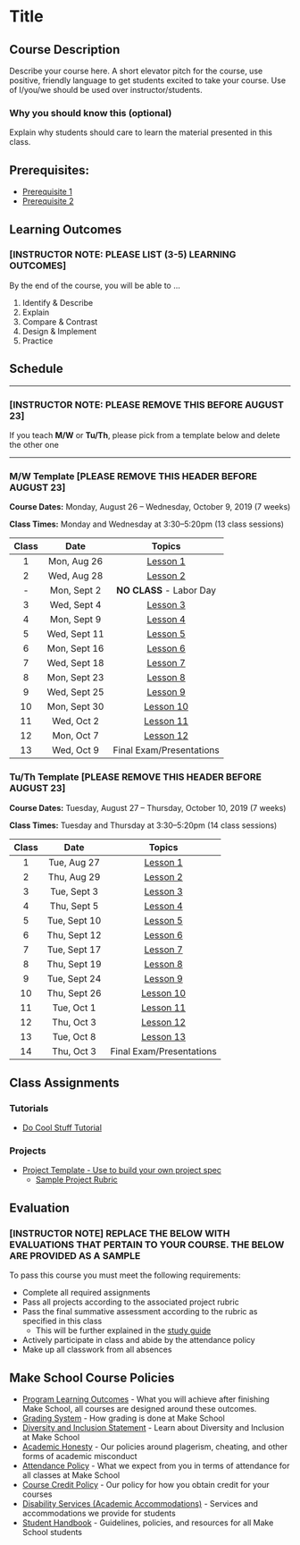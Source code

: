 # Title

## Course Description

Describe your course here. A short elevator pitch for the course, use positive, friendly language to get students excited to take your course. Use of I/you/we should be used over instructor/students.

### Why you should know this (optional)

Explain why students should care to learn the material presented in this class.

## Prerequisites:  

- [Prerequisite 1]()
- [Prerequisite 2]()

## Learning Outcomes

### **[INSTRUCTOR NOTE: PLEASE LIST (3-5) LEARNING OUTCOMES]**

By the end of the course, you will be able to ...

1. Identify & Describe
1. Explain
1. Compare & Contrast
1. Design & Implement
1. Practice

## Schedule

---
### **[INSTRUCTOR NOTE: PLEASE REMOVE THIS BEFORE AUGUST 23]**
If you teach **M/W** or **Tu/Th**, please pick from a template below and delete the other one

---
### M/W Template **[PLEASE REMOVE THIS HEADER BEFORE AUGUST 23]**
**Course Dates:** Monday, August 26 – Wednesday, October 9, 2019 (7 weeks)

**Class Times:** Monday and Wednesday at 3:30–5:20pm (13 class sessions)

| Class |          Date          |                 Topics                  |
|:-----:|:----------------------:|:---------------------------------------:|
|  1 |   Mon, Aug 26                          | [Lesson 1] |
|  2 |   Wed, Aug 28                            | [Lesson 2] |
|  - |   Mon, Sept 2                        | **NO CLASS** - Labor Day |
|  3 |   Wed, Sept 4                            | [Lesson 3] |
|  4 |   Mon, Sept 9                         | [Lesson 4] |
|  5 |   Wed, Sept 11                            | [Lesson 5] |
|  6 |   Mon, Sept 16                         | [Lesson 6] |
|  7 |   Wed, Sept 18                            | [Lesson 7] |
|  8 |   Mon, Sept 23                           | [Lesson 8] |
|  9 |   Wed, Sept 25                             | [Lesson 9] |  
| 10 |   Mon, Sept 30                         | [Lesson 10]|
| 11 |   Wed, Oct 2                         | [Lesson 11]  |
| 12 |   Mon, Oct 7                         |  [Lesson 12] |
| 13 |   Wed, Oct 9                         | Final Exam/Presentations  |


### Tu/Th Template **[PLEASE REMOVE THIS HEADER BEFORE AUGUST 23]**
**Course Dates:** Tuesday, August 27 – Thursday, October 10, 2019 (7 weeks)

**Class Times:** Tuesday and Thursday at 3:30–5:20pm (14 class sessions)

| Class |          Date          |                 Topics                  |
|:-----:|:----------------------:|:---------------------------------------:|
|  1 |   Tue, Aug 27                          | [Lesson 1] |
|  2 |   Thu, Aug 29                            | [Lesson 2] |
|  3 |   Tue, Sept 3                        | [Lesson 3] |
|  4 |   Thu, Sept 5                            | [Lesson 4] |
|  5 |   Tue, Sept 10                         | [Lesson 5] |
|  6 |   Thu, Sept 12                            | [Lesson 6] |
|  7 |   Tue, Sept 17                         | [Lesson 7] |
|  8 |   Thu, Sept 19                            | [Lesson 8] |
|  9 |   Tue, Sept 24                           | [Lesson 9] |
| 10 |   Thu, Sept 26                             | [Lesson 10] |  
| 11 |   Tue, Oct 1                         | [Lesson 11]|
| 12 |   Thu, Oct 3                         | [Lesson 12]  |
| 13 |   Tue, Oct 8                         |  [Lesson 13] |
| 14 |   Thu, Oct 3                         | Final Exam/Presentations |


[Lesson 1]: Lessons/Lesson1.md
[Lesson 2]: Lessons/Lesson2.md
[Lesson 3]: Lessons/Lesson3.md
[Lesson 4]: Lessons/Lesson4.md
[Lesson 5]: Lessons/Lesson5.md
[Lesson 6]: Lessons/Lesson6.md
[Lesson 7]: Lessons/Lesson7.md
[Lesson 8]: Lessons/Lesson8.md
[Lesson 9]: Lessons/Lesson9.md
[Lesson 10]: Lessons/Lesson10.md
[Lesson 11]: Lessons/Lesson11.md
[Lesson 12]: Lessons/Lesson12.md
[Lesson 13]: Lessons/Lesson13.md

## Class Assignments

### Tutorials

- [Do Cool Stuff Tutorial]()

### Projects

- [Project Template - Use to build your own project spec](https://docs.google.com/document/d/1j4ualsYjrd-7ePdyP3KU03xrpg41k1AoSU0YKkx9_I8/edit?usp=sharing)
    -   [Sample Project Rubric](Sample_Rubric.md)

## Evaluation
### **[INSTRUCTOR NOTE] REPLACE THE BELOW WITH EVALUATIONS THAT PERTAIN TO YOUR COURSE. THE BELOW ARE PROVIDED AS A SAMPLE**
To pass this course you must meet the following requirements:

- Complete all required assignments 
- Pass all projects according to the associated project rubric
- Pass the final summative assessment according to the rubric as specified in this class
    - This will be further explained in the [study guide](ADD_STUDY_GUIDE_LNK)
- Actively participate in class and abide by the attendance policy
- Make up all classwork from all absences

## Make School Course Policies

- [Program Learning Outcomes](https://make.sc/program-learning-outcomes) - What you will achieve after finishing Make School, all courses are designed around these outcomes.
- [Grading System](https://make.sc/grading-system) - How grading is done at Make School
- [Diversity and Inclusion Statement](https://make.sc/diversity-and-inclusion-statement) - Learn about Diversity and Inclusion at Make School
- [Academic Honesty](https://make.sc/academic-honesty-policy) - Our policies around plagerism, cheating, and other forms of academic misconduct 
- [Attendance Policy](https://make.sc/attendance-policy) - What we expect from you in terms of attendance for all classes at Make School
- [Course Credit Policy](https://make.sc/course-credit-policy) - Our policy for how you obtain credit for your courses
- [Disability Services (Academic Accommodations)](https://make.sc/disability-services) - Services and accommodations we provide for students
- [Student Handbook](https://make.sc/student-handbook) - Guidelines, policies, and resources for all Make School students
